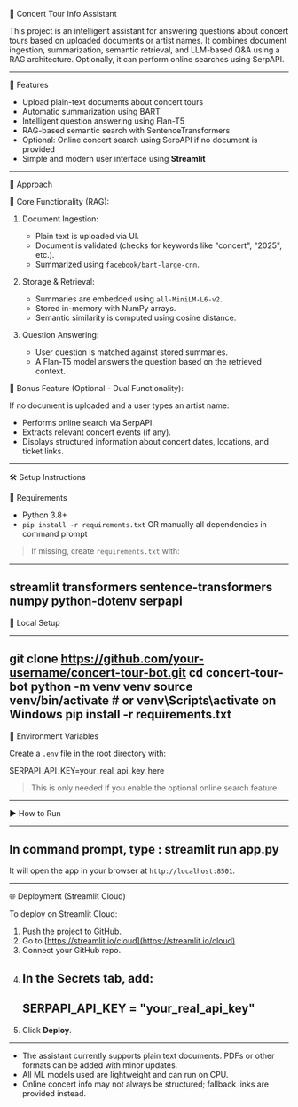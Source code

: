 
🎤 Concert Tour Info Assistant

This project is an intelligent assistant for answering questions about concert tours based on uploaded documents or artist names. It combines document ingestion, summarization, semantic retrieval, and LLM-based Q&A using a RAG architecture. Optionally, it can perform online searches using SerpAPI.

------------------------------------------------------------------------------------------------------------------

 🚀 Features

-  Upload plain-text documents about concert tours
-  Automatic summarization using BART
-  Intelligent question answering using Flan-T5
-  RAG-based semantic search with SentenceTransformers
-  Optional: Online concert search using SerpAPI if no document is provided
-  Simple and modern user interface using **Streamlit**

------------------------------------------------------------------------------------------------------------------

 🧠 Approach

 🔹 Core Functionality (RAG):

1. Document Ingestion:
   - Plain text is uploaded via UI.
   - Document is validated (checks for keywords like "concert", "2025", etc.).
   - Summarized using `facebook/bart-large-cnn`.

2. Storage & Retrieval:
   - Summaries are embedded using `all-MiniLM-L6-v2`.
   - Stored in-memory with NumPy arrays.
   - Semantic similarity is computed using cosine distance.

3. Question Answering:
   - User question is matched against stored summaries.
   - A Flan-T5 model answers the question based on the retrieved context.

 🔹 Bonus Feature (Optional - Dual Functionality):

If no document is uploaded and a user types an artist name:
- Performs online search via SerpAPI.
- Extracts relevant concert events (if any).
- Displays structured information about concert dates, locations, and ticket links.

------------------------------------------------------------------------------------------------------------------

 🛠️ Setup Instructions

 🔧 Requirements

- Python 3.8+
- `pip install -r requirements.txt` OR manually all dependencies in command prompt

> If missing, create `requirements.txt` with:
--------------------------------------
streamlit
transformers
sentence-transformers
numpy
python-dotenv
serpapi
--------------------------------------

 🧪 Local Setup

--------------------------------------
git clone https://github.com/your-username/concert-tour-bot.git
cd concert-tour-bot
python -m venv venv
source venv/bin/activate  # or venv\Scripts\activate on Windows
pip install -r requirements.txt
--------------------------------------

 🔐 Environment Variables

Create a `.env` file in the root directory with:

SERPAPI_API_KEY=your_real_api_key_here


> This is only needed if you enable the optional online search feature.

----------------------------------------------------------------------------

▶️ How to Run

--------------------------------------
In command prompt, type : streamlit run app.py
--------------------------------------

It will open the app in your browser at `http://localhost:8501`.

----------------------------------------------------------------------------

 🌐 Deployment (Streamlit Cloud)

To deploy on Streamlit Cloud:

1. Push the project to GitHub.
2. Go to [https://streamlit.io/cloud](https://streamlit.io/cloud)
3. Connect your GitHub repo.
4. In the **Secrets** tab, add:
   --------------------------------------
   SERPAPI_API_KEY = "your_real_api_key"
   --------------------------------------
5. Click **Deploy**.

------------------------------------------------------------------------------------------------------------------



- The assistant currently supports plain text documents. PDFs or other formats can be added with minor updates.
- All ML models used are lightweight and can run on CPU.
- Online concert info may not always be structured; fallback links are provided instead.